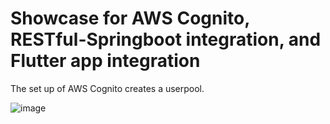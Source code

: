 # Showcase for AWS Cognito, RESTful-Springboot integration, and Flutter app integration

The set up of AWS Cognito creates a userpool.  

![image](https://github.com/user-attachments/assets/b1cc5fa1-9771-41ee-8c31-9ad24df967be)

